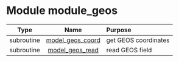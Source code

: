 # Module module_geos

| Type | Name | Purpose |
| :--: | :--: | :---------- |
| subroutine | [model_geos_coord](https://github.com/benjaminmenetrier/bump/tree/master/src/module_geos.F90#L25) | get GEOS coordinates |
| subroutine | [model_geos_read](https://github.com/benjaminmenetrier/bump/tree/master/src/module_geos.F90#L137) | read GEOS field |

